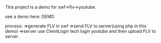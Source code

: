 This project is a demo for swf->flv->youtube.

see a demo here: DEMO

process:
=>generate FLV in swf
=>send FLV to server(using php in this demo)
=>server use ClientLogin tech login youtube and then upload FLV to server.
